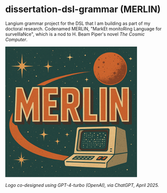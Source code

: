 # dissertation-dsl-grammar (MERLIN)

Langium grammar project for the DSL that I am building as part of my doctoral research. Codenamed MERLIN, "MarkEt monitoRing Language for surveIllaNce", which is a nod to H. Beam Piper's novel *The Cosmic Computer*.

<img src="https://raw.githubusercontent.com/echarlesgrasby/dissertation-dsl-grammar/refs/heads/master/assets/merlin.png" width="415" height="412">

*Logo co-designed using GPT-4-turbo (OpenAI), via ChatGPT, April 2025.*
